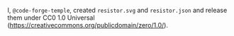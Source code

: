 I, `@code-forge-temple`, created `resistor.svg` and `resistor.json` and release them under CC0 1.0 Universal (https://creativecommons.org/publicdomain/zero/1.0/).